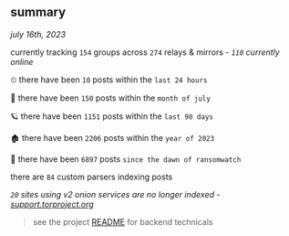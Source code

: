 
## summary
_july 16th, 2023_

currently tracking `154` groups across `274` relays & mirrors - _`110` currently online_

⏲ there have been `10` posts within the `last 24 hours`

🦈 there have been `150` posts within the `month of july`

🪐 there have been `1151` posts within the `last 90 days`

🏚 there have been `2206` posts within the `year of 2023`

🦕 there have been `6897` posts `since the dawn of ransomwatch`

there are `84` custom parsers indexing posts

_`20` sites using v2 onion services are no longer indexed - [support.torproject.org](https://support.torproject.org/onionservices/v2-deprecation/)_

> see the project [README](https://github.com/joshhighet/ransomwatch#ransomwatch--) for backend technicals
